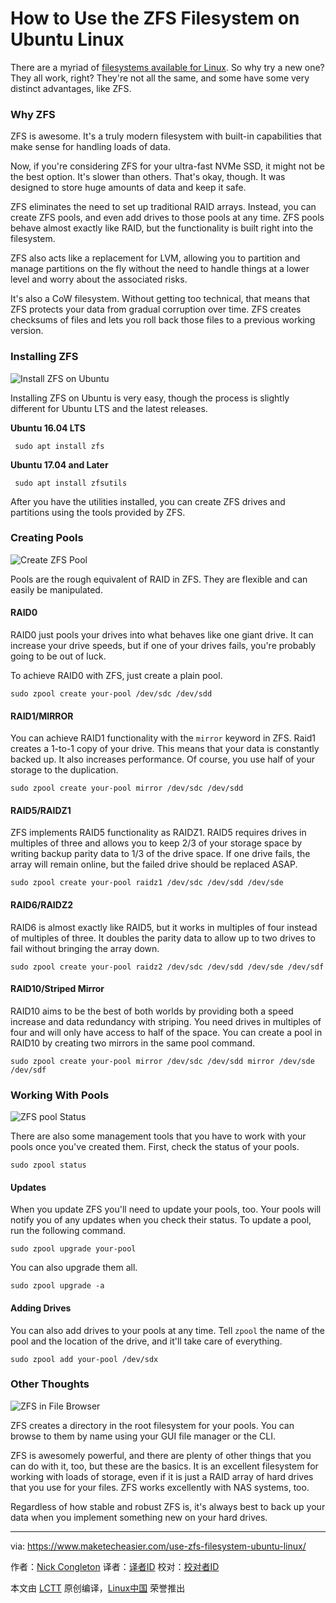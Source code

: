 How to Use the ZFS Filesystem on Ubuntu Linux  
======
There are a myriad of [filesystems available for Linux][1]. So why try a new one? They all work, right? They're not all the same, and some have some very distinct advantages, like ZFS.

### Why ZFS

ZFS is awesome. It's a truly modern filesystem with built-in capabilities that make sense for handling loads of data.

Now, if you're considering ZFS for your ultra-fast NVMe SSD, it might not be the best option. It's slower than others. That's okay, though. It was designed to store huge amounts of data and keep it safe.

ZFS eliminates the need to set up traditional RAID arrays. Instead, you can create ZFS pools, and even add drives to those pools at any time. ZFS pools behave almost exactly like RAID, but the functionality is built right into the filesystem.

ZFS also acts like a replacement for LVM, allowing you to partition and manage partitions on the fly without the need to handle things at a lower level and worry about the associated risks.

It's also a CoW filesystem. Without getting too technical, that means that ZFS protects your data from gradual corruption over time. ZFS creates checksums of files and lets you roll back those files to a previous working version.

### Installing ZFS

![Install ZFS on Ubuntu][2]

Installing ZFS on Ubuntu is very easy, though the process is slightly different for Ubuntu LTS and the latest releases.

 **Ubuntu 16.04 LTS**
```
 sudo apt install zfs
```

 **Ubuntu 17.04 and Later**
```
 sudo apt install zfsutils
```

After you have the utilities installed, you can create ZFS drives and partitions using the tools provided by ZFS.

### Creating Pools

![Create ZFS Pool][3]

Pools are the rough equivalent of RAID in ZFS. They are flexible and can easily be manipulated.

#### RAID0

RAID0 just pools your drives into what behaves like one giant drive. It can increase your drive speeds, but if one of your drives fails, you're probably going to be out of luck.

To achieve RAID0 with ZFS, just create a plain pool.
```
sudo zpool create your-pool /dev/sdc /dev/sdd
```

#### RAID1/MIRROR

You can achieve RAID1 functionality with the `mirror` keyword in ZFS. Raid1 creates a 1-to-1 copy of your drive. This means that your data is constantly backed up. It also increases performance. Of course, you use half of your storage to the duplication.
```
sudo zpool create your-pool mirror /dev/sdc /dev/sdd
```

#### RAID5/RAIDZ1

ZFS implements RAID5 functionality as RAIDZ1. RAID5 requires drives in multiples of three and allows you to keep 2/3 of your storage space by writing backup parity data to 1/3 of the drive space. If one drive fails, the array will remain online, but the failed drive should be replaced ASAP.
```
sudo zpool create your-pool raidz1 /dev/sdc /dev/sdd /dev/sde
```

#### RAID6/RAIDZ2

RAID6 is almost exactly like RAID5, but it works in multiples of four instead of multiples of three. It doubles the parity data to allow up to two drives to fail without bringing the array down.
```
sudo zpool create your-pool raidz2 /dev/sdc /dev/sdd /dev/sde /dev/sdf
```

#### RAID10/Striped Mirror

RAID10 aims to be the best of both worlds by providing both a speed increase and data redundancy with striping. You need drives in multiples of four and will only have access to half of the space. You can create a pool in RAID10 by creating two mirrors in the same pool command.
```
sudo zpool create your-pool mirror /dev/sdc /dev/sdd mirror /dev/sde /dev/sdf
```

### Working With Pools

![ZFS pool Status][4]

There are also some management tools that you have to work with your pools once you've created them. First, check the status of your pools.
```
sudo zpool status
```

#### Updates

When you update ZFS you'll need to update your pools, too. Your pools will notify you of any updates when you check their status. To update a pool, run the following command.
```
sudo zpool upgrade your-pool
```

You can also upgrade them all.
```
sudo zpool upgrade -a
```

#### Adding Drives

You can also add drives to your pools at any time. Tell `zpool` the name of the pool and the location of the drive, and it'll take care of everything.
```
sudo zpool add your-pool /dev/sdx
```

### Other Thoughts

![ZFS in File Browser][5]

ZFS creates a directory in the root filesystem for your pools. You can browse to them by name using your GUI file manager or the CLI.

ZFS is awesomely powerful, and there are plenty of other things that you can do with it, too, but these are the basics. It is an excellent filesystem for working with loads of storage, even if it is just a RAID array of hard drives that you use for your files. ZFS works excellently with NAS systems, too.

Regardless of how stable and robust ZFS is, it's always best to back up your data when you implement something new on your hard drives.

--------------------------------------------------------------------------------

via: https://www.maketecheasier.com/use-zfs-filesystem-ubuntu-linux/

作者：[Nick Congleton][a]
译者：[译者ID](https://github.com/译者ID)
校对：[校对者ID](https://github.com/校对者ID)

本文由 [LCTT](https://github.com/LCTT/TranslateProject) 原创编译，[Linux中国](https://linux.cn/) 荣誉推出

[a]:https://www.maketecheasier.com/author/nickcongleton/
[1]:https://www.maketecheasier.com/best-linux-filesystem-for-ssd/
[2]:https://www.maketecheasier.com/assets/uploads/2017/09/zfs-install.jpg (Install ZFS on Ubuntu)
[3]:https://www.maketecheasier.com/assets/uploads/2017/09/zfs-create-pool.jpg (Create ZFS Pool)
[4]:https://www.maketecheasier.com/assets/uploads/2017/09/zfs-pool-status.jpg (ZFS pool Status)
[5]:https://www.maketecheasier.com/assets/uploads/2017/09/zfs-pool-open.jpg (ZFS in File Browser)
